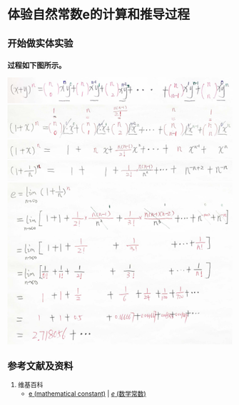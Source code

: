 # 体验自然常数e的计算和推导过程

## 开始做实体实验

### 过程如下图所示。

![](/images/函数与解析几何/二项式定理和自然常数e/体验自然常数e的计算和推导过程/1a1.jpg)
![](/images/函数与解析几何/二项式定理和自然常数e/体验自然常数e的计算和推导过程/1a2.jpg)
![](/images/函数与解析几何/二项式定理和自然常数e/体验自然常数e的计算和推导过程/1a3.jpg)
![](/images/函数与解析几何/二项式定理和自然常数e/体验自然常数e的计算和推导过程/1a4.jpg)
![](/images/函数与解析几何/二项式定理和自然常数e/体验自然常数e的计算和推导过程/1a5.jpg)

## 参考文献及资料

1. 维基百科
	- [e (mathematical constant)](https://en.wikipedia.org/wiki/E_(mathematical_constant)) | [<i>e</i> (数学常数)](https://zh.wikipedia.org/wiki/E_(%E6%95%B0%E5%AD%A6%E5%B8%B8%E6%95%B0)) 
